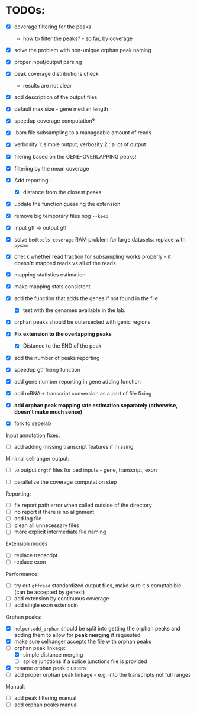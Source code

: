 # TODOs:
- [x] coverage filtering for the peaks  
  - how to filter the peaks? - so far, by coverage  
- [x] solve the problem with non-unique orphan peak naming  
- [x] proper input/output parsing   
- [x] peak coverage distributions check  
   - results are not clear
- [x] add description of the output files    
- [x] default max size - gene median length  
- [x] speedup coverage computation? 
- [x] .bam file subsampling to a manageable amount of reads 
- [x] verbosity 1: simple output; verbosity 2 : a lot of output  
- [x] filering based on the GENE-OVERLAPPING peaks!
- [x] filtering by the mean coverage     
- [x] Add reporting:   
  - [x] distance from the closest peaks  
- [x] update the function guessing the extension     
- [x] remove big temporary files nog `--keep`  
- [x] input gff -> output gtf  
- [x] solve `bedtools coverage` RAM problem for large datasets: replace with `pysam`   
- [x] check whether read fraction for subsampling works properly - it doesn't: mapped reads vs all of the reads  
- [x] mapping statistics estimation    
- [x] make mapping stats consistent  
- [x] add the function that adds the genes if not found in the file 
  - [x] test with the genomes available in the lab.   
- [x] orphan peaks should be outersected with genic regions   
- [x] __Fix extension to the overlapping peaks__  
  - [x] Distance to the END of the peak  
- [x] add the number of peaks reporting   
- [x] speedup gtf fixing function  
- [x] add gene number reporting in gene adding function  
- [x] add mRNA-> transcript conversion as a part of file fixing 
- [x] __add orphan peak mapping rate estimation separately (otherwise, doesn't make much sense)__
- [x] fork to sebelab


Input annotation fixes:  
- [ ] add adding missing transcript features if missing   

Minimal cellranger output:  
- [ ] to output `crgtf` files for bed inputs  - gene, transcript, exon
- [ ] parallelize the coverage computation step    


Reporting:
- [ ] fix report path error when called outside of the directory   
- [ ] no report if there is no alignment     
- [ ] add log file  
- [ ] clean all unnecessary files 
- [ ] more explicit intermediate file naming   

Extension modes  
- [ ] replace transcript   
- [ ] replace exon  

Performance:   
- [ ] try out `gffread` standardized output files, make sure it's comptabible (can be accepted by genext)     
- [ ] add extension by continuous coverage   
- [ ] add single exon extensoin 

Orphan peaks:  
- [x] `helper.add_orphan` should be split into getting the orphan peaks and adding them to allow for __peak merging__ if requested   
- [x] make sure cellranger accepts the file with orphan peaks  
- [ ] orphan peak linkage:
  - [x] simple distance merging     
  - [ ] splice junctions if a splice junctions file is provided  
- [x] rename orphan peak clusters  
- [ ] add proper orphan peak linkage - e.g. into the transcripts not full ranges   

Manual: 
- [ ] add peak filtering manual        
- [ ] add orphan peaks manual   